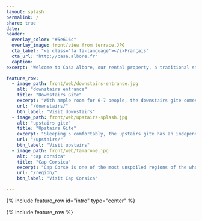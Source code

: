 ```yaml
---
layout: splash
permalink: /
share: true
date:
header:
  overlay_color: "#5e616c"
  overlay_image: front/view from terrace.JPG
  cta_label: "<i class='fa fa-language'></i>Français"
  cta_url: "http://casa.albore.fr"
  caption:
excerpt: 'Welcome to Casa Albore, our rental property, a traditional stone house in Cap Corsica, with a view over the maquis to the sea, and the isle of Capraia on the horizon.'

feature_row:
  - image_path: front/web/downstairs-entrance.jpg
    alt: "downstairs entrance"
    title: "Downstairs Gite"
    excerpt: "With ample room for 6-7 people, the downstairs gite comes with plenty of space and a large terrace"
    url: "/downstairs/"
    btn_label: "Visit downstairs"
  - image_path: front/web/upstairs-splash.jpg
    alt: "upstairs gite"
    title: "Upstairs Gite"
    excerpt: "Sleeping 5 comfortably, the upstairs gite has an independent entrance and large living room"
    url: "/upstairs/"
    btn_label: "Visit upstairs"
  - image_path: front/web/tamarone.jpg
    alt: "cap corsica"
    title: "Cap Corsica"
    excerpt: "Cap Corse is one of the most unspoiled regions of the whole Isle of Beauty."
    url: "/region/"
    btn_label: "Visit Cap Corsica"

---
```


{% include feature_row id="intro" type="center" %}

{% include feature_row %}
